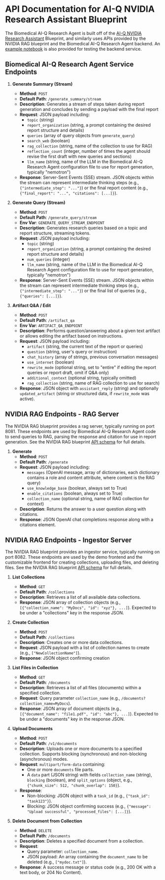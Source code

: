 # API Documentation for AI-Q NVIDIA Research Assistant Blueprint

The Biomedical AI-Q Research Agent is built off of the [AI-Q NVIDIA Research Assistant](https://github.com/NVIDIA-AI-Blueprints/aiq-research-assistant) Blueprint, and similarly uses APIs provided by the NVIDIA RAG blueprint and the Biomedical AI-Q Research Agent backend. An [example notebook](../notebooks/test_rest_apis.ipynb) is also provided for testing the backend service.

## Biomedical AI-Q Research Agent Service Endpoints 

1.  **Generate Summary (Stream)**
    *   **Method**: `POST`
    *   **Default Path**: `/generate_summary/stream`
    *   **Description**: Generates a stream of steps taken during report generation and concludes by sending a payload with the final report 
    *   **Request**: JSON payload including:
        *   `topic` (string)
        *   `report_organization` (string, a prompt containing the desired report structure and details) 
        *   `queries` (array of query objects from `generate_query`)
        *   `search_web` (boolean)
        *   `rag_collection` (string, name of the collection to use for RAG)
        *   `reflection_count` (integer, number of times the agent should revise the first draft with new queries and sections)
        *   `llm_name` (string, name of the LLM in the Biomedical AI-Q Research Agent configuration file to use for report generation, typically "nemotron")
    *   **Response**: Server-Sent Events (SSE) stream. JSON objects within the stream can represent intermediate thinking steps (e.g., `{"intermediate_step": "..."}`) or the final report content (e.g., `{"final_report": "...", "citations": [...]}`).

2.  **Generate Query (Stream)**
    *   **Method**: `POST`
    *   **Default Path**: `/generate_query/stream`
    *   **Env Var**: `GENERATE_QUERY_STREAM_ENDPOINT`
    *   **Description**: Generates research queries based on a topic and report structure, streaming tokens.
    *   **Request**: JSON payload including:
        *   `topic` (string)
        *   `report_organization` (string, a prompt containing the desired report structure and details) 
        *   `num_queries` (integer)
        *   `llm_name` (string, name of the LLM in the Biomedical AI-Q Research Agent configuration file to use for report generation, typically "nemotron")
    *   **Response**: Server-Sent Events (SSE) stream. JSON objects within the stream can represent intermediate thinking steps (e.g., `{"intermediate_step": "..."}`) or the final list of queries (e.g., `{"queries": [...]}`).

3.  **Artifact Q&A / Edit**
    *   **Method**: `POST`
    *   **Default Path**: `/artifact_qa`
    *   **Env Var**: `ARTIFACT_QA_ENDPOINT`
    *   **Description**: Performs question/answering about a given text artifact or allows editing the artifact based on instructions.
    *   **Request**: JSON payload including:
        *   `artifact` (string, the current text of the report or queries)
        *   `question` (string, user's query or instruction)
        *   `chat_history` (array of strings, previous conversation messages)
        *   `use_internet` (boolean)
        *   `rewrite_mode` (optional string, set to "entire" if editing the report queries or report draft, omit if Q&A only)
        *   `additional_context` (optional string, typically omitted)
        *   `rag_collection` (string, name of RAG collection to use for search)
    *   **Response**: JSON object with `assistant_reply` (string) and optionally `updated_artifact` (string or structured data, if `rewrite_mode` was active).

## NVIDIA RAG Endpoints - RAG Server 

The NVIDIA RAG blueprint provides a rag server, typically running on port 8081. These endpoints are used by Biomedical AI-Q Research Agent code to send queries to RAG, parsing the response and citation for use in report generation. See the NVIDIA RAG blueprint [API schema](https://github.com/NVIDIA-AI-Blueprints/rag/blob/main/docs/api_reference/openapi_schema_rag_server.json) for full details.

1.  **Generate**
    *   **Method**: `POST`
    *   **Default Path**: `/generate`
    *   **Request**: JSON payload including: 
        *   `messages` (OpenAI message, array of dictionaries, each dictionary contains a role and content attribute, where content is the RAG query)
        *   `use_knowledge_base` (boolean, always set to True)
        *   `enable_citations` (boolean, always set to True)
        *   `collection_name` (optional string, name of RAG collection for context)
    *   **Description**: Returns the answer to a user question along with citations.
    *   **Response**: JSON OpenAI chat completions response along with a citations element.


## NVIDIA RAG Endpoints - Ingestor Server

The NVIDIA RAG blueprint provides an ingestor service, typically running on port 8082. These endpoints are used by the demo frontend and the customizable frontend for creating collections, uploading files, and deleting files. See the NVIDIA RAG blueprint [API schema](https://github.com/NVIDIA-AI-Blueprints/rag/blob/main/docs/api_reference/openapi_schema_ingestor_server.json) for full details.

1.  **List Collections**
    *   **Method**: `GET`
    *   **Default Path**: `/collections`
    *   **Description**: Retrieves a list of all available data collections.
    *   **Response**: JSON array of collection objects (e.g., `[{"collection_name": "MyDocs", "id": "xyz"}, ...]`). Expected to be under a "collections" key in the response JSON.

2.  **Create Collection**
    *   **Method**: `POST`
    *   **Default Path**: `/collections`
    *   **Description**: Creates one or more data collections.
    *   **Request**: JSON payload with a list of collection names to create (e.g., `["NewCollectionName"]`).
    *   **Response**: JSON object confirming creation

3.  **List Files in Collection**
    *   **Method**: `GET`
    *   **Default Path**: `/documents`
    *   **Description**: Retrieves a list of all files (documents) within a specified collection.
    *   **Request**: Query parameter `collection_name` (e.g., `/documents?collection_name=MyDocs`).
    *   **Response**: JSON array of document objects (e.g., `[{"document_name": "file1.pdf", "id": "abc"}, ...]`). Expected to be under a "documents" key in the response JSON.

4.  **Upload Documents**
    *   **Method**: `POST`
    *   **Default Path**: `/v1/documents`
    *   **Description**: Uploads one or more documents to a specified collection. Supports blocking (synchronous) and non-blocking (asynchronous) modes.
    *   **Request**: `multipart/form-data` containing:
        *   One or more `documents` file parts.
        *   A `data` part (JSON string) with fields  `collection_name` (string), `blocking` (boolean), and `split_options` (object, e.g., `{"chunk_size": 512, "chunk_overlap": 150}`).
    *   **Response**:
        *   Non-blocking: JSON object with a `task_id` (e.g., `{"task_id": "task123"}`).
        *   Blocking: JSON object confirming success (e.g., `{"message": "Upload successful", "processed_files": [...]}`). 

5.  **Delete Document from Collection**
    *   **Method**: `DELETE`
    *   **Default Path**: `/documents`
    *   **Description**: Deletes a specified document from a collection.
    *   **Request**:
        *   Query parameter: `collection_name`.
        *   JSON payload: An array containing the `document_name` to be deleted (e.g., `["mydoc.txt"]`).
    *   **Response**: A success message or status code (e.g., 200 OK with a text body, or 204 No Content).

